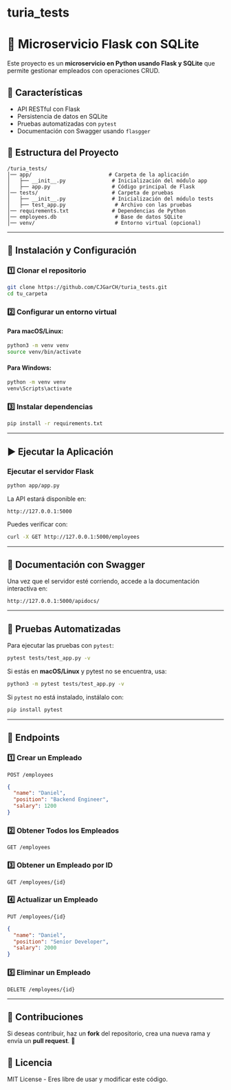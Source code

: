 # turia_tests
# 📌 Microservicio Flask con SQLite

Este proyecto es un **microservicio en Python usando Flask y SQLite** que permite gestionar empleados con operaciones CRUD.

## 🚀 Características
- API RESTful con Flask
- Persistencia de datos en SQLite
- Pruebas automatizadas con `pytest`
- Documentación con Swagger usando `flasgger`

## 📂 Estructura del Proyecto
```
/turia_tests/
│── app/                         # Carpeta de la aplicación
│   ├── __init__.py               # Inicialización del módulo app
│   ├── app.py                    # Código principal de Flask
│── tests/                        # Carpeta de pruebas
│   ├── __init__.py               # Inicialización del módulo tests
│   ├── test_app.py                # Archivo con las pruebas
│── requirements.txt              # Dependencias de Python
│── employees.db                   # Base de datos SQLite
│── venv/                          # Entorno virtual (opcional)
```

---

## 🔧 Instalación y Configuración

### **1️⃣ Clonar el repositorio**
```sh
git clone https://github.com/CJGarCH/turia_tests.git
cd tu_carpeta
```

### **2️⃣ Configurar un entorno virtual**
#### Para macOS/Linux:
```sh
python3 -m venv venv
source venv/bin/activate
```

#### Para Windows:
```sh
python -m venv venv
venv\Scripts\activate
```

### **3️⃣ Instalar dependencias**
```sh
pip install -r requirements.txt
```

---

## ▶️ Ejecutar la Aplicación

### **Ejecutar el servidor Flask**
```sh
python app/app.py
```
La API estará disponible en:
```
http://127.0.0.1:5000
```

Puedes verificar con:
```sh
curl -X GET http://127.0.0.1:5000/employees
```

---

## 📖 Documentación con Swagger

Una vez que el servidor esté corriendo, accede a la documentación interactiva en:
```
http://127.0.0.1:5000/apidocs/
```

---

## 🔬 Pruebas Automatizadas

Para ejecutar las pruebas con `pytest`:
```sh
pytest tests/test_app.py -v
```

Si estás en **macOS/Linux** y pytest no se encuentra, usa:
```sh
python3 -m pytest tests/test_app.py -v
```

Si `pytest` no está instalado, instálalo con:
```sh
pip install pytest
```

---

## 📌 Endpoints

### **1️⃣ Crear un Empleado**
`POST /employees`
```json
{
  "name": "Daniel",
  "position": "Backend Engineer",
  "salary": 1200
}
```

### **2️⃣ Obtener Todos los Empleados**
`GET /employees`

### **3️⃣ Obtener un Empleado por ID**
`GET /employees/{id}`

### **4️⃣ Actualizar un Empleado**
`PUT /employees/{id}`
```json
{
  "name": "Daniel",
  "position": "Senior Developer",
  "salary": 2000
}
```

### **5️⃣ Eliminar un Empleado**
`DELETE /employees/{id}`

---

## 📌 Contribuciones
Si deseas contribuir, haz un **fork** del repositorio, crea una nueva rama y envía un **pull request**. 🚀

## 📄 Licencia
MIT License - Eres libre de usar y modificar este código.

